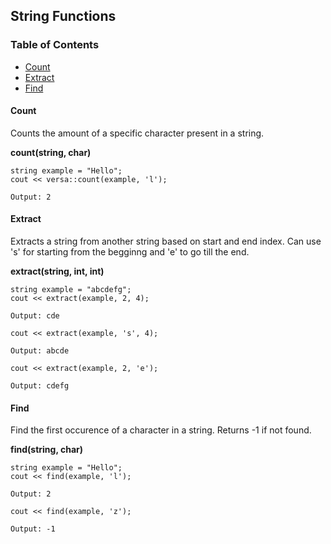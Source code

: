 ## String Functions

### Table of Contents

- [Count](#Count)
- [Extract](#Extract)
- [Find](#Find)




#### Count

Counts the amount of a specific character present in a string.

**count(string, char)**

```
string example = "Hello";
cout << versa::count(example, 'l');
```
```
Output: 2
```

#### Extract

Extracts a string from another string based on start and end index.
Can use 's' for starting from the begginng and 'e' to go till the end.

**extract(string, int, int)**

```
string example = "abcdefg";
cout << extract(example, 2, 4);
```
```
Output: cde
```
```
cout << extract(example, 's', 4);
```
```
Output: abcde
```
```
cout << extract(example, 2, 'e');
```
```
Output: cdefg
```

#### Find

Find the first occurence of a character in a string.
Returns -1 if not found.

**find(string, char)**

```
string example = "Hello";
cout << find(example, 'l');
```
```
Output: 2
```
```
cout << find(example, 'z');
```
```
Output: -1
```